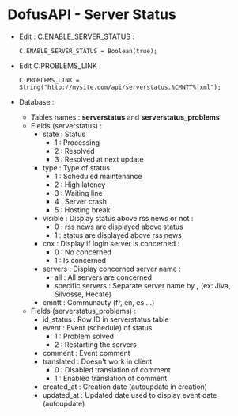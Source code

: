 # DofusAPI - Server Status
* Edit : C.ENABLE_SERVER_STATUS :
  ```
  C.ENABLE_SERVER_STATUS = Boolean(true);
  ```
* Edit C.PROBLEMS_LINK : 
  ```
  C.PROBLEMS_LINK = String("http://mysite.com/api/serverstatus.%CMNTT%.xml");
  ```

* Database :
	* Tables names : **serverstatus** and **serverstatus_problems**
	* Fields (serverstatus) :
		* state : Status
			* 1 : Processing
			* 2 : Resolved
			* 3 : Resolved at next update
		* type : Type of status
			* 1 : Scheduled maintenance
			* 2 : High latency
			* 3 : Waiting line
			* 4 : Server crash
			* 5 : Hosting break
		* visible : Display status above rss news or not :
			* 0 : rss news are displayed above status
			* 1 : status are displayed above rss news
		* cnx : Display if login server is concerned :
			* 0 : No concerned
			* 1 : Is concerned
		* servers : Display concerned server name :
			* all : All servers are concerned
			* specific servers : Separate server name by **,** (ex: Jiva, Silvosse, Hecate)
		* cmntt : Communauty (fr, en, es ...) 
	* Fields (serverstatus_problems) :
		* id_status : Row ID in serverstatus table
		* event : Event (schedule) of status 
			* 1 : Problem solved
			* 2 : Restarting the servers
		* comment : Event comment
		* translated : Doesn't work in client
			* 0 : Disabled translation of comment
			* 1 : Enabled translation of comment
		* created_at : Creation date (autoupdate in creation)
		* updated_at : Updated date used to display event date (autoupdate)